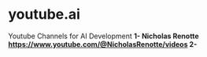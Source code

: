 # youtube.ai
Youtube Channels for AI Development  <b>
1- Nicholas Renotte https://www.youtube.com/@NicholasRenotte/videos  <b>
2- 
